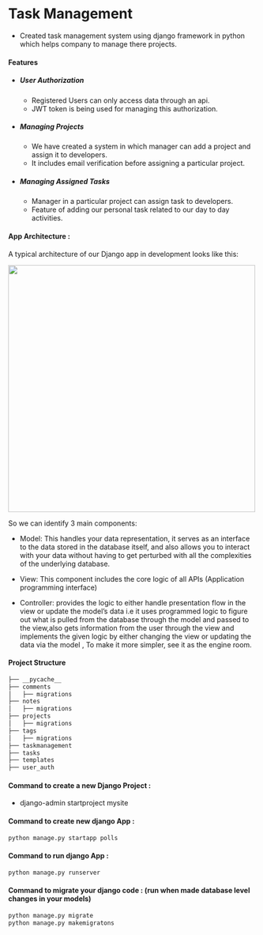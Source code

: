 # Task Management
- Created task management system using django framework in python which helps company to manage there projects.

#### Features

- ##### User Authorization
  - Registered Users can only access data through an api.
  - JWT token is being used for managing this authorization.
    
- ##### Managing Projects
  - We have created a system in which manager can add a project and assign it to developers.
  - It includes email verification before assigning a particular project.
    
- ##### Managing Assigned Tasks
  - Manager in a particular project can assign task to developers.
  - Feature of adding our personal task related to our day to day activities.

#### App Architecture :

A typical architecture of our Django app in development looks like this:

<img src="https://miro.medium.com/max/646/1*-PPNwQaTjVDViOM_xZzSwg.png" width="500" style="max-width:500%;">

So we can identify 3 main components:

 - Model: This handles your data representation, it serves as an interface to the data stored in the database itself, and also allows you to interact with your data without having to get perturbed with all the complexities of the underlying database.

 - View: This component includes the core logic of all APIs (Application programming interface)

 - Controller: provides the logic to either handle presentation flow in the view or update the model’s data i.e it uses programmed logic to figure out what is pulled from the database through the model and passed to the view,also gets information from the user through the view and implements the given logic by either changing the view or updating the data via the model , To make it more simpler, see it as the engine room.

#### Project Structure

```sh
├── __pycache__
├── comments
│   ├── migrations
├── notes
│   ├── migrations
├── projects
│   ├── migrations
├── tags
│   ├── migrations
├── taskmanagement
├── tasks
├── templates
├── user_auth
```

#### Command to create a new Django Project : 

- django-admin startproject mysite

#### Command to create new django App : 
```sh
python manage.py startapp polls
```

#### Command to run django App : 
```sh
python manage.py runserver
```
#### Command to migrate your django code : (run when made database level changes in your models) 
```sh
python manage.py migrate
python manage.py makemigratons
```
